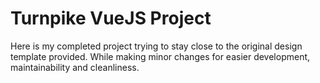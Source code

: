 # Turnpike VueJS Project

Here is my completed project trying to stay close to the original design template provided. While making minor changes for easier development, maintainability and cleanliness. 
